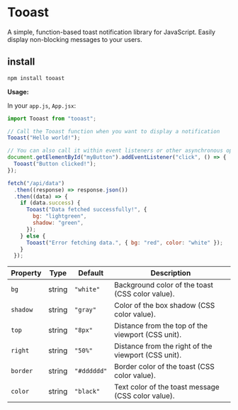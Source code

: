 # Tooast

A simple, function-based toast notification library for JavaScript. Easily display non-blocking messages to your users.

## install

```bash
npm install tooast
```

**Usage:**

In your `app.js`, `App.jsx`:

```javascript
import Tooast from "tooast";

// Call the Tooast function when you want to display a notification
Tooast("Hello world!");

// You can also call it within event listeners or other asynchronous operations:
document.getElementById("myButton").addEventListener("click", () => {
  Tooast("Button clicked!");
});

fetch("/api/data")
  .then((response) => response.json())
  .then((data) => {
    if (data.success) {
      Tooast("Data fetched successfully!", {
        bg: "lightgreen",
        shadow: "green",
      });
    } else {
      Tooast("Error fetching data.", { bg: "red", color: "white" });
    }
  });
```

| Property | Type   | Default     | Description                                         |
| -------- | ------ | ----------- | --------------------------------------------------- |
| `bg`     | string | `"white"`   | Background color of the toast (CSS color value).    |
| `shadow` | string | `"gray"`    | Color of the box shadow (CSS color value).          |
| `top`    | string | `"8px"`     | Distance from the top of the viewport (CSS unit).   |
| `right`  | string | `"50%"`     | Distance from the right of the viewport (CSS unit). |
| `border` | string | `"#dddddd"` | Border color of the toast (CSS color value).        |
| `color`  | string | `"black"`   | Text color of the toast message (CSS color value).  |

